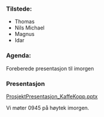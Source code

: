 ### Tilstede:
* Thomas
* Nils Michael
* Magnus
* Idar

### Agenda:
Foreberede presentasjon til imorgen

### Presentasjon
[ProsjektPresentasjon_KaffeKopp.pptx](/deliverables/ProsjektPresentasjon_KaffeKopp.pptx)

Vi møter 0945 på høytek imorgen.